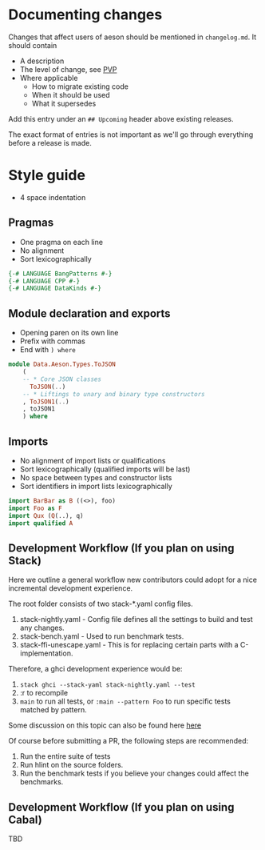 # Documenting changes

Changes that affect users of aeson should be mentioned in `changelog.md`. It should contain
* A description
* The level of change, see [PVP](https://wiki.haskell.org/Package_versioning_policy)
* Where applicable
  * How to migrate existing code
  * When it should be used
  * What it supersedes

Add this entry under an `## Upcoming` header above existing releases.

The exact format of entries is not important as we'll go through everything before a release is made.

# Style guide

* 4 space indentation

## Pragmas

* One pragma on each line
* No alignment
* Sort lexicographically

```haskell
{-# LANGUAGE BangPatterns #-}
{-# LANGUAGE CPP #-}
{-# LANGUAGE DataKinds #-}
```

## Module declaration and exports

* Opening paren on its own line
* Prefix with commas
* End with `) where`

```haskell
module Data.Aeson.Types.ToJSON
    (
    -- * Core JSON classes
      ToJSON(..)
    -- * Liftings to unary and binary type constructors
    , ToJSON1(..)
    , toJSON1
    ) where
```

## Imports

* No alignment of import lists or qualifications
* Sort lexicographically (qualified imports will be last)
* No space between types and constructor lists
* Sort identifiers in import lists lexicographically

```haskell
import BarBar as B ((<>), foo)
import Foo as F
import Qux (Q(..), q)
import qualified A
```

## Development Workflow (If you plan on using Stack)

Here we outline a general workflow new contributors could adopt for a nice incremental development experience.

The root folder consists of two stack-*.yaml config files.

1. stack-nightly.yaml - Config file defines all the settings to build and test any changes.
2. stack-bench.yaml - Used to run benchmark tests.
3. stack-ffi-unescape.yaml - This is for replacing certain parts with a C-implementation.

Therefore, a ghci development experience would be:

1. `stack ghci --stack-yaml stack-nightly.yaml --test`
2. :r to recompile
3. `main` to run all tests, or `:main --pattern Foo` to run specific tests matched by pattern.

Some discussion on this topic can also be found here [here](https://github.com/bos/aeson/issues/733)

Of course before submitting a PR, the following steps are recommended:

1. Run the entire suite of tests
2. Run hlint on the source folders.
3. Run the benchmark tests if you believe your changes could affect the benchmarks.


## Development Workflow (If you plan on using Cabal)

TBD
